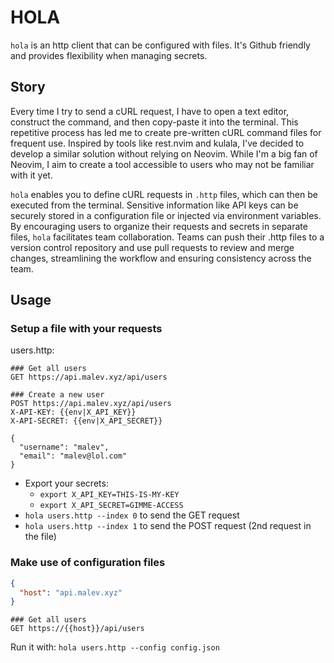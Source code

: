 # HOLA

`hola` is an http client that can be configured with files. It's Github friendly and provides flexibility when managing secrets.

## Story

Every time I try to send a cURL request, I have to open a text editor, construct the command, and then copy-paste it into the terminal. This repetitive process has led me to create pre-written cURL command files for frequent use. Inspired by tools like rest.nvim and kulala, I've decided to develop a similar solution without relying on Neovim. While I'm a big fan of Neovim, I aim to create a tool accessible to users who may not be familiar with it yet.

`hola` enables you to define cURL requests in `.http` files, which can then be executed from the terminal. Sensitive information like API keys can be securely stored in a configuration file or injected via environment variables. By encouraging users to organize their requests and secrets in separate files, `hola` facilitates team collaboration. Teams can push their .http files to a version control repository and use pull requests to review and merge changes, streamlining the workflow and ensuring consistency across the team.

## Usage

### Setup a file with your requests

users.http:
```
### Get all users
GET https://api.malev.xyz/api/users

### Create a new user
POST https://api.malev.xyz/api/users
X-API-KEY: {{env|X_API_KEY}}
X-API-SECRET: {{env|X_API_SECRET}}

{
  "username": "malev",
  "email": "malev@lol.com"
}
```

* Export your secrets:
  * `export X_API_KEY=THIS-IS-MY-KEY`
  * `export X_API_SECRET=GIMME-ACCESS`
* `hola users.http --index 0` to send the GET request
* `hola users.http --index 1` to send the POST request (2nd request in the file)

### Make use of configuration files

```config.json
{
  "host": "api.malev.xyz"
}
```

```users.http
### Get all users
GET https://{{host}}/api/users
```

Run it with: `hola users.http --config config.json`

